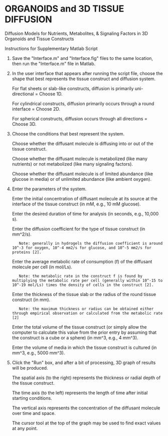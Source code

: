 # ORGANOIDS and 3D TISSUE DIFFUSION
Diffusion Models for Nutrients, Metabolites, &amp; Signaling Factors in 3D Organoids and Tissue Constructs

Instructions for Supplementary Matlab Script

1. Save the "Interface.m" and "Interface.fig" files to the same location, then run the "Interface.m" file in Matlab. 


2. In the user interface that appears after running the script file, choose the shape that best represents the tissue construct and diffusion system.

     For flat sheets or slab-like constructs, diffusion is primarily uni-directional = Choose 1D.

     For cylindrical constructs, diffusion primarily occurs through a round interface = Choose 2D.

     For spherical constructs, diffusion occurs through all directions = Choose 3D.


3. Choose the conditions that best represent the system.

     Choose whether the diffusant molecule is diffusing into or out of the tissue construct.

     Choose whether the diffusant molecule is metabolized (like many nutrients) or not metabolized (like many signaling factors).

     Choose whether the diffusant molecule is of limited abundance (like glucose in media) or of unlimited abundance (like ambient oxygen).


4. Enter the parameters of the system.

     Enter the initial concentration of diffusant molecule at its source at the interface of the tissue construct (in mM, e.g., 10 mM glucose).

     Enter the desired duration of time for analysis (in seconds, e.g., 10,000 s).

     Enter the diffusion coefficient for the type of tissue construct (in mm^2/s).

          Note: generally in hydrogels the diffusion coefficient is around 10^-3 for oxygen, 10^-4 mm2/s for glucose, and 10^-5 mm2/s for proteins [2].

     Enter the average metabolic rate of consumption (f) of the diffusant molecule per cell (in mol/Ls).

          Note: the metabolic rate in the construct f is found by multiplying the metabolic rate per cell (generally within 10^-15 to 10^-19 mol/Ls) times the density of cells in the construct [2]. 

     Enter the thickness of the tissue slab or the radius of the round tissue construct (in mm).

          Note: the maximum thickness or radius can be obtained either through empirical observation or calculated from the metabolic rate [2]

     Enter the total volume of the tissue construct (or simply allow the computer to calculate this value from the prior entry by assuming that the construct is a cube or a sphere) (in mm^3, e.g., 4 mm^3).

     Enter the volume of media in which the tissue construct is cultured (in mm^3, e.g., 5000 mm^3).

5. Click the "Run" box, and after a bit of processing, 3D graph of results will be produced.

     The spatial axis (to the right) represents the thickness or radial depth of the tissue construct.

     The time axis (to the left) represents the length of time after initial starting conditions.

     The vertical axis represents the concentration of the diffusant molecule over time and space.

     The cursor tool at the top of the graph may be used to find exact values at any point.
